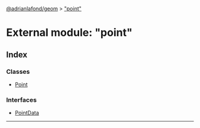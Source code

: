[@adrianlafond/geom](../README.md) > ["point"](../modules/_point_.md)

# External module: "point"

## Index

### Classes

* [Point](../classes/_point_.point.md)

### Interfaces

* [PointData](../interfaces/_point_.pointdata.md)

---

